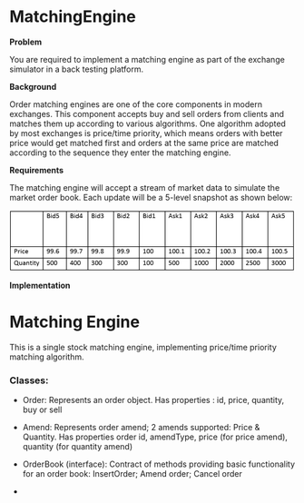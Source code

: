 # MatchingEngine

**Problem**

You are required to implement a matching engine as part of the exchange simulator in a back testing platform.

**Background**

Order matching engines are one of the core components in modern exchanges. This component accepts buy and sell orders
from clients and matches them up according to various algorithms. One algorithm adopted by most exchanges is price/time
priority, which means orders with better price would get matched first and orders at the same price are matched
according to the sequence they enter the matching engine.

**Requirements**

The matching engine will accept a stream of market data to simulate the market order book. Each update will be a 5-level
snapshot as shown below:

![img.png](img.png)

**Implementation**

# Matching Engine

This is a single stock matching engine, implementing price/time priority matching algorithm.

### Classes:

- Order:
  Represents an order object. Has properties : id, price, quantity, buy or sell

- Amend:
  Represents order amend; 2 amends supported: Price & Quantity. Has properties order id, amendType, price (for price
  amend), quantity (for quantity amend)

- OrderBook (interface):
  Contract of methods providing basic functionality for an order book: InsertOrder; Amend order; Cancel order

-
